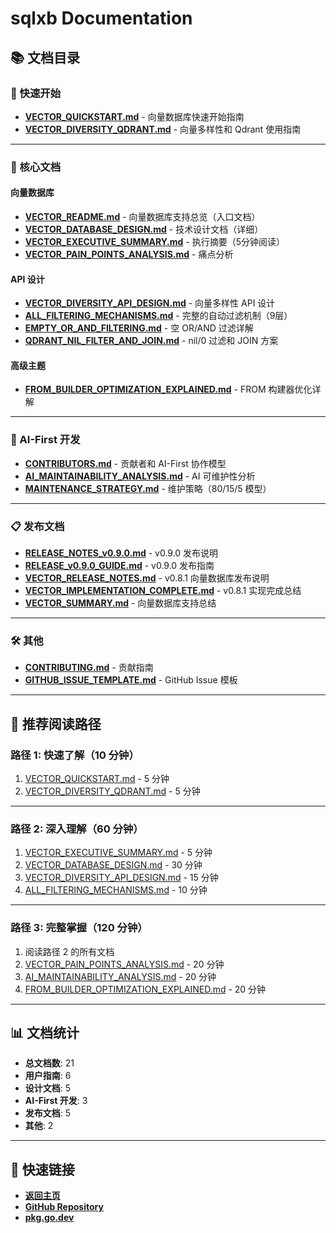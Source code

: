 # sqlxb Documentation

## 📚 文档目录

### 🚀 快速开始

- **[VECTOR_QUICKSTART.md](./VECTOR_QUICKSTART.md)** - 向量数据库快速开始指南
- **[VECTOR_DIVERSITY_QDRANT.md](./VECTOR_DIVERSITY_QDRANT.md)** - 向量多样性和 Qdrant 使用指南

---

### 📖 核心文档

#### 向量数据库

- **[VECTOR_README.md](./VECTOR_README.md)** - 向量数据库支持总览（入口文档）
- **[VECTOR_DATABASE_DESIGN.md](./VECTOR_DATABASE_DESIGN.md)** - 技术设计文档（详细）
- **[VECTOR_EXECUTIVE_SUMMARY.md](./VECTOR_EXECUTIVE_SUMMARY.md)** - 执行摘要（5分钟阅读）
- **[VECTOR_PAIN_POINTS_ANALYSIS.md](./VECTOR_PAIN_POINTS_ANALYSIS.md)** - 痛点分析

#### API 设计

- **[VECTOR_DIVERSITY_API_DESIGN.md](./VECTOR_DIVERSITY_API_DESIGN.md)** - 向量多样性 API 设计
- **[ALL_FILTERING_MECHANISMS.md](./ALL_FILTERING_MECHANISMS.md)** - 完整的自动过滤机制（9层）
- **[EMPTY_OR_AND_FILTERING.md](./EMPTY_OR_AND_FILTERING.md)** - 空 OR/AND 过滤详解
- **[QDRANT_NIL_FILTER_AND_JOIN.md](./QDRANT_NIL_FILTER_AND_JOIN.md)** - nil/0 过滤和 JOIN 方案

#### 高级主题

- **[FROM_BUILDER_OPTIMIZATION_EXPLAINED.md](./FROM_BUILDER_OPTIMIZATION_EXPLAINED.md)** - FROM 构建器优化详解

---

### 🤖 AI-First 开发

- **[CONTRIBUTORS.md](./CONTRIBUTORS.md)** - 贡献者和 AI-First 协作模型
- **[AI_MAINTAINABILITY_ANALYSIS.md](./AI_MAINTAINABILITY_ANALYSIS.md)** - AI 可维护性分析
- **[MAINTENANCE_STRATEGY.md](./MAINTENANCE_STRATEGY.md)** - 维护策略（80/15/5 模型）

---

### 📋 发布文档

- **[RELEASE_NOTES_v0.9.0.md](./RELEASE_NOTES_v0.9.0.md)** - v0.9.0 发布说明
- **[RELEASE_v0.9.0_GUIDE.md](./RELEASE_v0.9.0_GUIDE.md)** - v0.9.0 发布指南
- **[VECTOR_RELEASE_NOTES.md](./VECTOR_RELEASE_NOTES.md)** - v0.8.1 向量数据库发布说明
- **[VECTOR_IMPLEMENTATION_COMPLETE.md](./VECTOR_IMPLEMENTATION_COMPLETE.md)** - v0.8.1 实现完成总结
- **[VECTOR_SUMMARY.md](./VECTOR_SUMMARY.md)** - 向量数据库支持总结

---

### 🛠️ 其他

- **[CONTRIBUTING.md](./CONTRIBUTING.md)** - 贡献指南
- **[GITHUB_ISSUE_TEMPLATE.md](./GITHUB_ISSUE_TEMPLATE.md)** - GitHub Issue 模板

---

## 🎯 推荐阅读路径

### 路径 1: 快速了解（10 分钟）

1. [VECTOR_QUICKSTART.md](./VECTOR_QUICKSTART.md) - 5 分钟
2. [VECTOR_DIVERSITY_QDRANT.md](./VECTOR_DIVERSITY_QDRANT.md) - 5 分钟

---

### 路径 2: 深入理解（60 分钟）

1. [VECTOR_EXECUTIVE_SUMMARY.md](./VECTOR_EXECUTIVE_SUMMARY.md) - 5 分钟
2. [VECTOR_DATABASE_DESIGN.md](./VECTOR_DATABASE_DESIGN.md) - 30 分钟
3. [VECTOR_DIVERSITY_API_DESIGN.md](./VECTOR_DIVERSITY_API_DESIGN.md) - 15 分钟
4. [ALL_FILTERING_MECHANISMS.md](./ALL_FILTERING_MECHANISMS.md) - 10 分钟

---

### 路径 3: 完整掌握（120 分钟）

1. 阅读路径 2 的所有文档
2. [VECTOR_PAIN_POINTS_ANALYSIS.md](./VECTOR_PAIN_POINTS_ANALYSIS.md) - 20 分钟
3. [AI_MAINTAINABILITY_ANALYSIS.md](./AI_MAINTAINABILITY_ANALYSIS.md) - 20 分钟
4. [FROM_BUILDER_OPTIMIZATION_EXPLAINED.md](./FROM_BUILDER_OPTIMIZATION_EXPLAINED.md) - 20 分钟

---

## 📊 文档统计

- **总文档数**: 21
- **用户指南**: 6
- **设计文档**: 5
- **AI-First 开发**: 3
- **发布文档**: 5
- **其他**: 2

---

## 🔗 快速链接

- **[返回主页](../README.md)**
- **[GitHub Repository](https://github.com/x-ream/sqlxb)**
- **[pkg.go.dev](https://pkg.go.dev/github.com/x-ream/sqlxb)**

